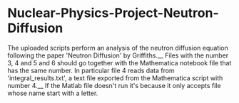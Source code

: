 # Nuclear-Physics-Project-Neutron-Diffusion
The uploaded scripts perform an analysis of the neutron diffusion equation following the paper 'Neutron Diffusion' by Griffiths.__
Files with the number 3, 4 and 5 and 6 should go together with the Mathematica notebook file that has the same number. In particular file 4 reads data from 'integral_results.txt', a text file exported from the Mathematica script with number 4.__
If the Matlab file doesn't run it's because it only accepts file whose name start with a letter.
